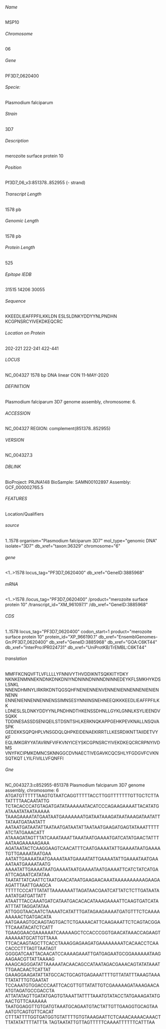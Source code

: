 ###### Name
MSP10 
###### Chromosome
06
###### Gene
PF3D7_0620400
###### Specie: 
Plasmodium falciparum
###### Strain
3D7
###### Description
merozoite surface protein 10
###### Position
Pf3D7_06_v3:851378..852955 (- strand)
###### Transcript Length
1578 pb
###### Genomic Length
1578 pb
###### Protein Length
525 
###### Epitope IEDB
31515
14206
30055
###### Sequence
KKEEDLIEAFFPFILKKLDN
ESLSLDNKYDDYYNLPNDHN
KCGPNSRCYIVEKDKEQCRC
###### Location on Protein
202-221
222-241
422-441


###### LOCUS       
NC_004327   1578 bp    DNA     linear   CON 11-MAY-2020
###### DEFINITION  
Plasmodium falciparum 3D7 genome assembly, chromosome: 6.
###### ACCESSION  
NC_004327 REGION: complement(851378..852955)
###### VERSION     
NC_004327.3
###### DBLINK      
BioProject: PRJNA148
BioSample: SAMN00102897
Assembly: GCF_000002765.5
###### FEATURES            
Location/Qualifiers
###### source          
1..1578
organism="Plasmodium falciparum 3D7"
mol_type="genomic DNA"
isolate="3D7"
db_xref="taxon:36329"
chromosome="6"
###### gene           
<1..>1578
locus_tag="PF3D7_0620400"
db_xref="GeneID:3885968"
###### mRNA           
<1..>1578
/locus_tag="PF3D7_0620400"
/product="merozoite surface protein 10"
/transcript_id="XM_961097.1"
/db_xref="GeneID:3885968"
###### CDS             
1..1578
locus_tag="PF3D7_0620400"
codon_start=1
product="merozoite surface protein 10"
protein_id="XP_966190.1"
db_xref="EnsemblGenomes-Gn:PF3D7_0620400"
db_xref="GeneID:3885968"
db_xref="GOA:C6KT44"
db_xref="InterPro:IPR024731"
db_xref="UniProtKB/TrEMBL:C6KT44"
###### translation
MMFFKCNQVFTLVFLLLLYFNNIVYTHVDDIKNTSQKKITYDKY
NKNKENMNNEKNDNKDNKDNIYNDNINNDNINNDNINNEDEYKFLSMKHYKDSLSNKL
NNENDHMNYLIRKRKDNTQGSQHFNENIENNENVENNENIENNENNENIENIENNENN
ENNENIENNENNENNENSSIMNSESYNNIINSNEHNEEQIKKKEEDLIEAFFPFILKK
LDNESLSLDNKYDDYYNLPNDHNDTHKENSSDHNLLGYKLGNNLKSYLIEENDVSQKK
TDDINESASSDSENIQEILSTDSNTSHLKERKNQKAPPGEHKPEVKNALLNSQVASPK
GEDEKKSQPQHPLVNSGDQLQHPKEIDENAEKIRRTLLKESRDIKNTTAIIDETVYKF
EQLIMKGRYYATAVRNFVIFKVNYICEYSKCGPNSRCYIVEKDKEQCRCRPNYIVDMS
VNYFKCIPMKDMNCSKNNGGCDVNAECTIVEGAVKCQCSHLYFGDGVFCVKNSQTKQT
LYILFIVILLVFQNFFI

###### Gne
NC_004327.3:c852955-851378 Plasmodium falciparum 3D7 genome assembly, chromosome: 6
ATGATGTTTTTTAAGTGTAATCAGGTTTTTACCTTGGTTTTTTTGTTGCTCTTATATTTTAACAATATTG
TCTACACCCATGTAGATGATATAAAAAATACATCCCAGAAGAAAATTACATATGATAAATATAATAAAAA
TAAAGAAAATATGAATAATGAAAAAAATGATAATAAAGATAATAAAGATAATATTTATAATGATAATATT
AATAATGATAATATTAATAATGATAATATTAATAATGAAGATGAGTATAAATTTTTATCTATGAAACATT
ATAAAGATAGTTTATCAAATAAATTAAATAATGAAAATGATCATATGAACTATTTAATAAGAAAAAGAAA
AGATAATACTCAAGGAAGTCAACATTTCAATGAAAATATTGAAAATAATGAAAATGTTGAAAATAATGAA
AATATTGAAAATAATGAAAATAATGAAAATATTGAAAATATTGAAAATAATGAAAATAATGAAAATAATG
AAAATATTGAAAATAATGAAAATAATGAAAATAATGAAAATTCATCTATCATGAATTCAGAATCATATAA
TAATATTATCAATTCTAATGAACATAATGAAGAACAAATAAAAAAAAAAGAAGAAGATTTAATTGAAGCA
TTTTTCCCATTTATATTAAAAAAATTAGATAACGAATCATTATCTCTTGATAATAAATATGATGATTATT
ATAATTTACCAAATGATCATAATGACACACATAAAGAAAATTCAAGTGATCATAATTTATTAGGATATAA
ATTGGGTAACAATCTAAAATCATATTTGATAGAAGAAAATGATGTTTCTCAAAAAAAAACTGATGACATA
AATGAAAGTGCAAGTAGTGACTCTGAAAACATTCAAGAAATTCTCAGTACGGATTCAAATACATCTCATT
TGAAGGAACGAAAAAATCAAAAAGCTCCACCCGGTGAACATAAACCAGAAGTAAAAAATGCATTGTTAAA
TTCACAAGTAGCTTCACCTAAAGGAGAAGATGAAAAAAAATCACAACCTCAACACCCTTTAGTTAATAGT
GGGGATCAATTACAACATCCAAAAGAAATTGATGAGAATGCGGAAAAAATAAGAAGAACGTTATTAAAAG
AAAGCAGGGATATTAAAAATACAACAGCCATAATAGACGAAACAGTATATAAATTTGAACAACTCATTAT
GAAAGGAAGATATTATGCCACTGCAGTGAGAAATTTTGTTATATTTAAAGTAAATTATATTTGTGAATAT
TCCAAATGTGGACCCAATTCACGTTGTTATATTGTCGAAAAAGATAAAGAACAATGTAGATGCCGACCTA
ATTATATAGTTGATATGAGTGTAAATTATTTTAAATGTATACCTATGAAAGATATGAACTGTTCAAAAAA
TAATGGAGGTTGTGATGTAAATGCAGAATGTACTATTGTTGAAGGTGCAGTAAAATGTCAGTGTTCACAT
CTTTATTTTGGTGATGGTGTATTTTGTGTAAAGAATTCTCAAACAAAACAAACTTTATATATTTTATTTA
TAGTAATATTGTTAGTTTTTCAAAATTTTTTCATTTAA
